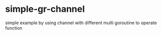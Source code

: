 # simple-gr-channel
simple example by using channel with different multi goroutine to operate function
